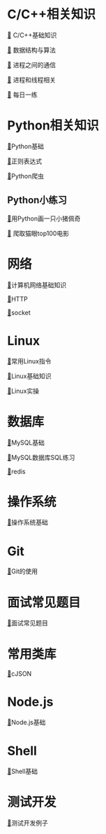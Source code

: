 # C/C++相关知识
[🔎](docs/C++/基础知识.md) C/C++基础知识

[🔎](docs/C++/数据结构与算法.md) 数据结构与算法

[🔎](docs/C++/进程之间的通信.md) 进程之间的通信

[🔎](docs/C++/进程和线程相关.md) 进程和线程相关

[🔎](docs/C++/每日一练.md) 每日一练


# Python相关知识
[🔎](docs/Python/Python基础.md)Python基础

[🔎](docs/Python/正则表达式.md)正则表达式

[🔎](docs/Python/Python爬虫.md)Python爬虫

## Python小练习

[🔎](docs/Python/shehuiren.md)用Python画一只小猪佩奇

[🔎](docs/Python/爬取猫眼top100电影.md) 爬取猫眼top100电影



# 网络

[🔎](docs/计算机网络/计算机网络基础知识.md)计算机网络基础知识

[🔎](docs/计算机网络/HTTP.md)HTTP

[🔎](docs/计算机网络/socket.md)socket



# Linux

[🔎](docs/Linux/常用Linux指令.md)常用Linux指令

[🔎](docs/Linux/Linux基础知识.md)Linux基础知识

[🔎](docs/Linux/Linux实操.md)Linux实操

# 数据库
[🔎](docs/数据库/MySQL数据库基础知识.md)MySQL基础

[🔎](docs/数据库/MySQL数据库SQL练习.md)MySQL数据库SQL练习

[🔎](docs/数据库/redis.md)redis

# 操作系统
[🔎](docs/操作系统/操作系统基础知识.md)操作系统基础

# Git
[🔎](docs/Git和SVN/Git的使用.md)Git的使用

# 面试常见题目
[🔎](docs/面试题目/面试题目.md)面试常见题目

# 常用类库
[🔎](docs/常用类库/cJSON.md)cJSON

# Node.js
[🔎](docs/Node.js/Nodejs基础.md)Node.js基础

# Shell
[🔎](docs/Shell/Shell基础.md)Shell基础

# 测试开发
[🔎](docs/测试开发/测试开发例子.md)测试开发例子

